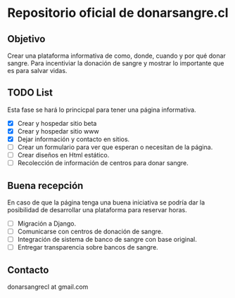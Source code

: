 # Repositorio oficial de donarsangre.cl

## Objetivo

Crear una plataforma informativa de como, donde, cuando y por qué donar sangre.  Para incentiviar la donación de sangre y mostrar lo importante que es para salvar vidas.

##  TODO List
Esta fase se hará lo princicpal para tener una página informativa.

- [x] Crear y hospedar sitio beta
- [x] Crear y hospedar sitio www
- [x] Dejar información y contacto en sitios.
- [ ] Crear un formulario para ver que esperan o necesitan de la página.
- [ ] Crear diseños en Html estático.
- [ ] Recolección de información de centros para donar sangre.

## Buena recepción
En caso de  que la página tenga una buena iniciativa se podría dar la posibilidad de desarrollar una plataforma para reservar horas.

- [ ] Migración a Django.
- [ ] Comunicarse con centros de donación de sangre.
- [ ] Integración de sistema de banco de sangre con base original.
- [ ] Entregar transparencia sobre bancos de sangre.

## Contacto

donarsangrecl at gmail.com

